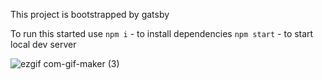 

This project is bootstrapped by gatsby

To run this started use
`npm i` - to install dependencies
`npm start` - to start local dev server


![ezgif com-gif-maker (3)](https://user-images.githubusercontent.com/75828535/117927715-3a156600-b318-11eb-983b-ae656276dbb3.gif)


